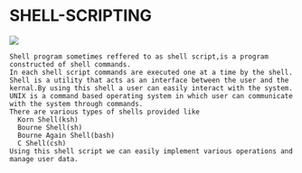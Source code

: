 # SHELL-SCRIPTING

   <img align="center" src="https://user-images.githubusercontent.com/97614700/218132333-54219d1c-3910-4a5e-b1f5-476e3c5d0f39.jpg"/>

 
    Shell program sometimes reffered to as shell script,is a program constructed of shell commands.
    In each shell script commands are executed one at a time by the shell.
    Shell is a utility that acts as an interface between the user and the kernal.By using this shell a user can easily interact with the system.
    UNIX is a command based operating system in which user can communicate with the system through commands.
    There are various types of shells provided like
      Korn Shell(ksh)
      Bourne Shell(sh)
      Bourne Again Shell(bash)
      C Shell(csh)
    Using this shell script we can easily implement various operations and manage user data.
  
